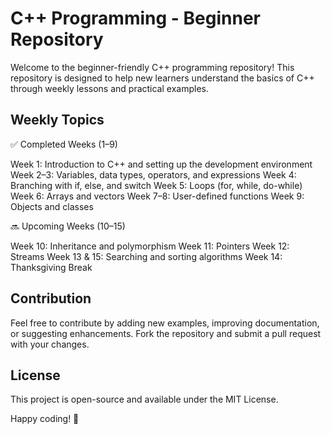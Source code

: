 # C++ Programming - Beginner Repository

Welcome to the beginner-friendly C++ programming repository! This repository is designed to help new learners understand the basics of C++ through weekly lessons and practical examples.

## Weekly Topics

✅ Completed Weeks (1–9)

Week 1: Introduction to C++ and setting up the development environment
Week 2–3: Variables, data types, operators, and expressions
Week 4: Branching with if, else, and switch
Week 5: Loops (for, while, do-while)
Week 6: Arrays and vectors
Week 7–8: User-defined functions
Week 9: Objects and classes

🔜 Upcoming Weeks (10–15)

Week 10: Inheritance and polymorphism
Week 11: Pointers
Week 12: Streams
Week 13 & 15: Searching and sorting algorithms
Week 14: Thanksgiving Break

## Contribution
Feel free to contribute by adding new examples, improving documentation, or suggesting enhancements. Fork the repository and submit a pull request with your changes.


## License
This project is open-source and available under the MIT License.

Happy coding! 🚀